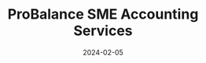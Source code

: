 ---
title: "ProBalance SME Accounting Services"
date: 2024-02-05
draft: false
description: "Modern, interactive website for a firm providing accounting, payroll and tax management services to small & medium-sized businesses. Built using WordPress, Elementor."
tags: ["Wordpress", "UI UX"]
livesite: "https://www.probalance.com.ng/"
number: 1
images:
  - src: "/images/probalance/probalance.jpg"
    alt: "Probalance Portfolio"
  - src: "/images/probalance/probalance-landing.jpg"
    alt: "Probalance Landing Page"
  - src: "/images/probalance/probalance-contact.jpg"
    alt: "Probalance Contacts Page"
---